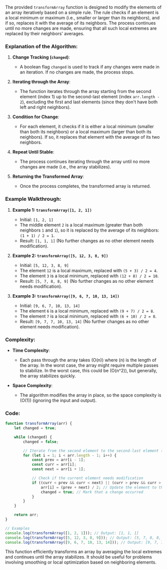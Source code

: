 The provided `transformArray` function is designed to modify the elements of an array iteratively based on a simple rule. The rule checks if an element is a local minimum or maximum (i.e., smaller or larger than its neighbors), and if so, replaces it with the average of its neighbors. The process continues until no more changes are made, ensuring that all such local extremes are replaced by their neighbors' averages.

### Explanation of the Algorithm:

1. **Change Tracking (`changed`)**: 
   - A boolean flag `changed` is used to track if any changes were made in an iteration. If no changes are made, the process stops.
   
2. **Iterating through the Array**:
   - The function iterates through the array starting from the second element (index 1) up to the second-last element (index `arr.length - 2`), excluding the first and last elements (since they don't have both left and right neighbors).
   
3. **Condition for Change**:
   - For each element, it checks if it is either a local minimum (smaller than both its neighbors) or a local maximum (larger than both its neighbors). If so, it replaces that element with the average of its two neighbors.
   
4. **Repeat Until Stable**:
   - The process continues iterating through the array until no more changes are made (i.e., the array stabilizes).
   
5. **Returning the Transformed Array**:
   - Once the process completes, the transformed array is returned.

### Example Walkthrough:

1. **Example 1: `transformArray([1, 2, 1])`**
   - Initial: `[1, 2, 1]`
   - The middle element `2` is a local maximum (greater than both neighbors `1` and `1`), so it is replaced by the average of its neighbors: `(1 + 1) / 2 = 1`.
   - Result: `[1, 1, 1]` (No further changes as no other element needs modification).
   
2. **Example 2: `transformArray([5, 12, 3, 8, 9])`**
   - Initial: `[5, 12, 3, 8, 9]`
   - The element `12` is a local maximum, replaced with `(5 + 3) / 2 = 4`.
   - The element `3` is a local minimum, replaced with `(12 + 8) / 2 = 10`.
   - Result: `[5, 7, 8, 8, 9]` (No further changes as no other element needs modification).
   
3. **Example 3: `transformArray([9, 6, 7, 10, 13, 14])`**
   - Initial: `[9, 6, 7, 10, 13, 14]`
   - The element `6` is a local minimum, replaced with `(9 + 7) / 2 = 8`.
   - The element `7` is a local minimum, replaced with `(6 + 10) / 2 = 8`.
   - Result: `[9, 7, 7, 10, 13, 14]` (No further changes as no other element needs modification).

### Complexity:

- **Time Complexity**: 
  - Each pass through the array takes \(O(n)\) where \(n\) is the length of the array. In the worst case, the array might require multiple passes to stabilize. In the worst case, this could be \(O(n^2)\), but generally, the array stabilizes quickly.
  
- **Space Complexity**:
  - The algorithm modifies the array in place, so the space complexity is \(O(1)\) (ignoring the input and output).

### Code:
```javascript
function transformArray(arr) {
    let changed = true;

    while (changed) {
        changed = false;

        // Iterate from the second element to the second-last element (excluding head and tail)
        for (let i = 1; i < arr.length - 1; i++) {
            const prev = arr[i - 1];
            const curr = arr[i];
            const next = arr[i + 1];

            // Check if the current element needs modification
            if ((curr < prev && curr < next) || (curr > prev && curr > next)) {
                arr[i] = (prev + next) / 2; // Update the element to the average of its neighbors
                changed = true; // Mark that a change occurred
            }
        }
    }

    return arr;
}

// Examples
console.log(transformArray([1, 2, 1])); // Output: [1, 1, 1]
console.log(transformArray([5, 12, 3, 8, 9])); // Output: [5, 7, 8, 8, 9]
console.log(transformArray([9, 6, 7, 10, 13, 14])); // Output: [9, 7, 7, 10, 13, 14]
```

This function efficiently transforms an array by averaging the local extremes and continues until the array stabilizes. It should be useful for problems involving smoothing or local optimization based on neighboring elements.